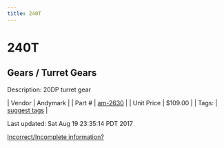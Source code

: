 ```yaml
---
title: 240T
---
```


# 240T
## Gears / Turret Gears
Description: 	20DP turret gear 

| Vendor | Andymark | 
| Part # | [am-2630](http://www.andymark.com/product-p/am-2630.htm) | 
| Unit Price | $109.00 | 
| Tags: | [suggest tags](https://docs.google.com/forms/d/e/1FAIpQLSeWyY8v3RgOty-MyWmh9U0iivNYN_molChYyS-0U-o-kOAv_g/viewform) | 

Last updated: Sat Aug 19 23:35:14 PDT 2017

 [Incorrect/Incomplete information?](https://docs.google.com/forms/d/e/1FAIpQLSeWyY8v3RgOty-MyWmh9U0iivNYN_molChYyS-0U-o-kOAv_g/viewform)